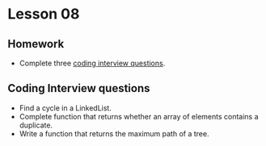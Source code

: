 # Lesson 08

## Homework

* Complete three [coding interview questions](#coding-interview-questions).

## Coding Interview questions

* Find a cycle in a LinkedList.
* Complete function that returns whether an array of elements contains a duplicate.
* Write a function that returns the maximum path of a tree.

